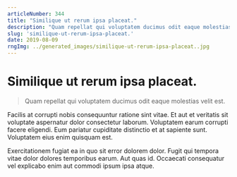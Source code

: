 ```yaml
---
articleNumber: 344
title: "Similique ut rerum ipsa placeat."
description: "Quam repellat qui voluptatem ducimus odit eaque molestias velit est."
slug: 'similique-ut-rerum-ipsa-placeat.'
date: 2019-08-09
rngImg: ../generated_images/similique-ut-rerum-ipsa-placeat..jpg
---
```


# Similique ut rerum ipsa placeat.

> Quam repellat qui voluptatem ducimus odit eaque molestias velit est.

Facilis at corrupti nobis consequuntur ratione sint vitae. Et aut et veritatis sit voluptate aspernatur dolor consectetur laborum. Voluptatem earum corrupti facere eligendi. Eum pariatur cupiditate distinctio et at sapiente sunt. Voluptatem eius enim quisquam est.
 Exercitationem fugiat ea in quo sit error dolorem dolor. Fugit qui tempora vitae dolor dolores temporibus earum. Aut quas id. Occaecati consequatur vel explicabo enim aut commodi ipsum ipsa atque.
